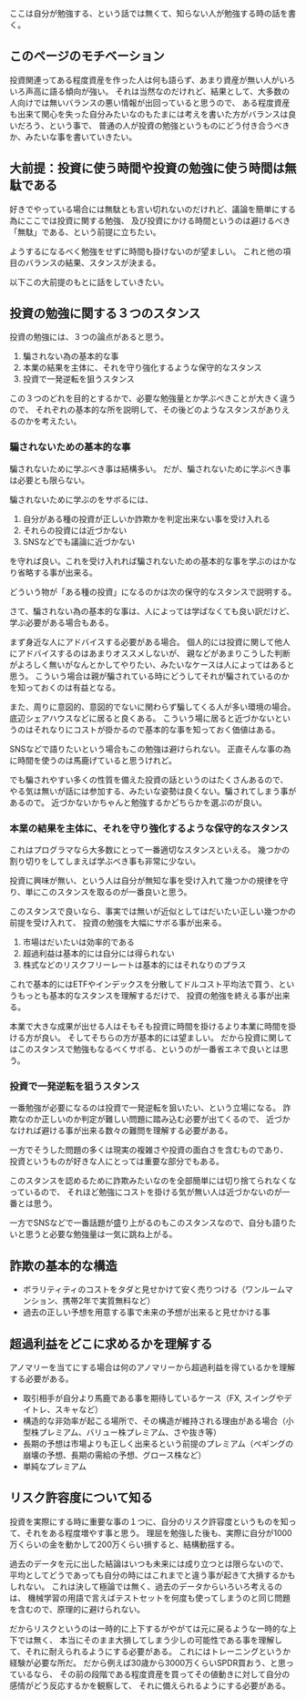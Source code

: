 ここは自分が勉強する、という話では無くて、知らない人が勉強する時の話を書く。

## このページのモチベーション

投資関連ってある程度資産を作った人は何も語らず、あまり資産が無い人がいろいろ声高に語る傾向が強い。
それは当然なのだけれど、結果として、大多数の人向けでは無いバランスの悪い情報が出回っていると思うので、
ある程度資産も出来て関心を失った自分みたいなのもたまには考えを書いた方がバランスは良いだろう、という事で、
普通の人が投資の勉強というものにどう付き合うべきか、みたいな事を書いていきたい。

## 大前提：投資に使う時間や投資の勉強に使う時間は無駄である

好きでやっている場合には無駄とも言い切れないのだけれど、議論を簡単にする為にここでは投資に関する勉強、
及び投資にかける時間というのは避けるべき「無駄」である、という前提に立ちたい。

ようするになるべく勉強をせずに時間も掛けないのが望ましい。
これと他の項目のバランスの結果、スタンスが決まる。

以下この大前提のもとに話をしていきたい。

## 投資の勉強に関する３つのスタンス

投資の勉強には、３つの論点があると思う。

1. 騙されない為の基本的な事
2. 本業の結果を主体に、それを守り強化するような保守的なスタンス
3. 投資で一発逆転を狙うスタンス

この３つのどれを目的とするかで、必要な勉強量とか学ぶべきことが大きく違うので、
それぞれの基本的な所を説明して、その後どのようなスタンスがありえるのかを考えたい。

### 騙されないための基本的な事

騙されないために学ぶべき事は結構多い。
だが、騙されないために学ぶべき事は必要とも限らない。

騙されないために学ぶのをサボるには、

1. 自分がある種の投資が正しいか詐欺かを判定出来ない事を受け入れる
2. それらの投資には近づかない
3. SNSなどでも議論に近づかない

を守れば良い。これを受け入れれば騙されないための基本的な事を学ぶのはかなり省略する事が出来る。

どういう物が「ある種の投資」になるのかは次の保守的なスタンスで説明する。

さて、騙されない為の基本的な事は、人によっては学ばなくても良い訳だけど、学ぶ必要がある場合もある。

まず身近な人にアドバイスする必要がある場合。
個人的には投資に関して他人にアドバイスするのはあまりオススメしないが、
親などがあまりこうした判断がよろしく無いがなんとかしてやりたい、みたいなケースは人によってはあると思う。
こういう場合は親が騙されている時にどうしてそれが騙されているのかを知っておくのは有益となる。

また、周りに意図的、意図的でないに関わらず騙してくる人が多い環境の場合。
底辺シェアハウスなどに居ると良くある。
こういう場に居ると近づかないというのはそれなりにコストが掛かるので基本的な事を知っておく価値はある。

SNSなどで語りたいという場合もこの勉強は避けられない。
正直そんな事の為に時間を使うのは馬鹿げていると思うけれど。

でも騙されやすい多くの性質を備えた投資の話というのはたくさんあるので、
やる気は無いが話には参加する、みたいな姿勢は良くない。騙されてしまう事があるので。
近づかないかちゃんと勉強するかどちらかを選ぶのが良い。

### 本業の結果を主体に、それを守り強化するような保守的なスタンス

これはプログラマなら大多数にとって一番適切なスタンスといえる。
幾つかの割り切りをしてしまえば学ぶべき事も非常に少ない。

投資に興味が無い、という人は自分が無知な事を受け入れて幾つかの規律を守り、単にこのスタンスを取るのが一番良いと思う。

このスタンスで良いなら、事実では無いが近似としてはだいたい正しい幾つかの前提を受け入れて、
投資の勉強を大幅にサボる事が出来る。

1. 市場はだいたいは効率的である
2. 超過利益は基本的には自分には得られない
3. 株式などのリスクフリーレートは基本的にはそれなりのプラス

これで基本的にはETFやインデックスを分散してドルコスト平均法で買う、というもっとも基本的なスタンスを理解するだけで、
投資の勉強を終える事が出来る。

本業で大きな成果が出せる人はそもそも投資に時間を掛けるより本業に時間を掛ける方が良い。
そしてそちらの方が基本的には望ましい。
だから投資に関してはこのスタンスで勉強もなるべくサボる、というのが一番省エネで良いとは思う。

### 投資で一発逆転を狙うスタンス

一番勉強が必要になるのは投資で一発逆転を狙いたい、という立場になる。
詐欺なのか正しいのか判定が難しい問題に踏み込む必要が出てくるので、
近づかなければ避ける事が出来る数々の難問を理解する必要がある。

一方でそうした問題の多くは現実の複雑さや投資の面白さを含むものであり、
投資というものが好きな人にとっては重要な部分でもある。

このスタンスを認めるために詐欺みたいなのを全部簡単には切り捨てられなくなっているので、
それほど勉強にコストを掛ける気が無い人は近づかないのが一番とは思う。

一方でSNSなどで一番話題が盛り上がるのもこのスタンスなので、自分も語りたいと思うと必要な勉強量は一気に跳ね上がる。

## 詐欺の基本的な構造

- ボラリティティのコストをタダと見せかけて安く売りつける（ワンルームマンション、携帯2年で実質無料など）
- 過去の正しい予想を用意する事で未来の予想が出来ると見せかける事

## 超過利益をどこに求めるかを理解する

アノマリーを当てにする場合は何のアノマリーから超過利益を得ているかを理解する必要がある。

- 取引相手が自分より馬鹿である事を期待しているケース（FX, スイングやデイトレ、スキャなど）
- 構造的な非効率が起こる場所で、その構造が維持される理由がある場合（小型株プレミアム、バリュー株プレミアム、さや抜き等）
- 長期の予想は市場よりも正しく出来るという前提のプレミアム（ペギングの崩壊の予想、長期の需給の予想、グロース株など）
- 単純なプレミアム

## リスク許容度について知る

投資を実際にする時に重要な事の１つに、自分のリスク許容度というものを知って、それをある程度増やす事と思う。
理屈を勉強した後も、実際に自分が1000万くらいの金を動かして200万くらい損すると、結構動揺する。

過去のデータを元に出した結論はいつも未来には成り立つとは限らないので、
平均としてどうであっても自分の時にはこれまでと違う事が起きて大損するかもしれない。
これは決して極論では無く、過去のデータからいろいろ考えるのは、
機械学習の用語で言えばテストセットを何度も使ってしまうのと同じ問題を含むので、原理的に避けられない。

だからリスクというのは一時的に上下するがやがては元に戻るような一時的な上下では無く、
本当にそのまま大損してしまう少しの可能性である事を理解して、それに耐えられるようにする必要がある。
これにはトレーニングというか経験が必要な所だ。
だから例えば30歳から3000万くらいSPDR買おう、と思っているなら、
その前の段階である程度資産を買ってその値動きに対して自分の感情がどう反応するかを観察して、
それに備えられるようにする必要がある。